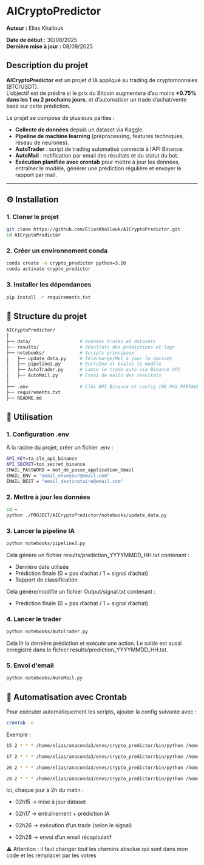 # AICryptoPredictor
**Auteur :** Elias Khallouk

**Date de début :** 30/08/2025  
**Dernière mise à jour :** 08/09/2025  

## Description du projet

**AICryptoPredictor** est un projet d’IA appliqué au trading de cryptomonnaies (BTC/USDT).  
L’objectif est de prédire si le prix du Bitcoin augmentera d’au moins **+0.75% dans les 1 ou 2 prochains jours**, et d’automatiser un trade d’achat/vente basé sur cette prédiction.  

Le projet se compose de plusieurs parties :  
- **Collecte de données** depuis un dataset via Kaggle.
- **Pipeline de machine learning** (préprocessing, features techniques, réseau de neurones).  
- **AutoTrader** : script de trading automatisé connecté à l’API Binance.  
- **AutoMail** : notification par email des résultats et du statut du bot. 
- **Exécution planifiée avec crontab** pour mettre à jour les données, entraîner le modèle, générer une prédiction régulière et envoyer le rapport par mail.  

---



## ⚙️ Installation

### 1. Cloner le projet
```bash
git clone https://github.com/EliasKhallouk/AICryptoPredictor.git
cd AICryptoPredictor
```

### 2. Créer un environnement conda
```bash
conda create -n crypto_predictor python=3.10
conda activate crypto_predictor
```

### 3. Installer les dépendances
```bash
pip install -r requirements.txt
```



## 📂 Structure du projet
```bash
AICryptoPredictor/
│
├── data/                  # Données brutes et datasets
├── results/               # Résultats des prédictions et logs
├── notebooks/             # Scripts principaux
│   ├── update_data.py     # Télécharge/Met à jour le dataset
│   ├── pipeline2.py       # Entraîne et évalue le modèle
│   ├── AutoTrader.py      # Lance le trade auto via Binance API
│   ├── AutoMail.py        # Envoi de mails des résultats
│
├── .env                   # Clés API Binance et config (NE PAS PARTAGER)
├── requirements.txt
├── README.md
```



## 🤖 Utilisation

### 1. Configuration .env
À la racine du projet, créer un fichier .env :
```bash
API_KEY=ta_cle_api_binance
API_SECRET=ton_secret_binance
EMAIL_PASSWORD = mot_de_passe_application_Gmail 
EMAIL_ENV = "email_envoyeur@email.com"
EMAIL_DEST = "email_destinataire@email.com"
```

### 2. Mettre à jour les données
```bash
cd ~
python ./PROJECT/AICryptoPredictor/notebooks/update_data.py
```

### 3. Lancer la pipeline IA
```bash 
python notebooks/pipeline2.py
```
Cela génère un fichier results/prediction_YYYYMMDD_HH.txt contenant :
- Dernière date utilisée
- Prédiction finale (0 = pas d’achat / 1 = signal d’achat)
- Rapport de classification

Cela génère/modifie un fichier Output/signal.txt contenant :
- Prédiction finale (0 = pas d’achat / 1 = signal d’achat)

### 4. Lancer le trader
```bash
python notebooks/AutoTrader.py
```
Cela lit la dernière prédiction et exécute une action.
Le solde est aussi enregistré dans le fichier results/prediction_YYYYMMDD_HH.txt.

### 5. Envoi d'email
```bash
python notebooks/AutoMail.py
```



## 📅 Automatisation avec Crontab
Pour exécuter automatiquement les scripts, ajouter la config suivante avec :
```bash
crontab -e
```

Exemple :
```bash
15 2 * * * /home/elias/anaconda3/envs/crypto_predictor/bin/python /home/elias/PROJECT/AICryptoPredictor/notebooks/update_data.py >> /home/elias/PROJECT/AICryptoPredictor/Crontab/cron_update.log 2>&1

17 2 * * * /home/elias/anaconda3/envs/crypto_predictor/bin/python /home/elias/PROJECT/AICryptoPredictor/notebooks/pipeline2.py >> /home/elias/PROJECT/AICryptoPredictor/Crontab/cron_pipeline2.log 2>&1

26 2 * * * /home/elias/anaconda3/envs/crypto_predictor/bin/python /home/elias/PROJECT/AICryptoPredictor/notebooks/AutoTrader2.py >> /home/elias/PROJECT/AICryptoPredictor/Crontab/cron_trader2.log 2>&1

28 2 * * * /home/elias/anaconda3/envs/crypto_predictor/bin/python /home/elias/PROJECT/AICryptoPredictor/notebooks/AutoMail.py >> /home/elias/PROJECT/AICryptoPredictor/Crontab/cron_mail.log 2>&1

```

Ici, chaque jour à 2h du matin :

- 02h15 → mise à jour dataset

- 02h17 → entraînement + prédiction IA

- 02h26 → exécution d’un trade (selon le signal)

- 02h28 → envoi d’un email récapitulatif


⚠️ Attention : il faut changer tout les chemins absolue qui sont dans mon code et les remplacer par les votres